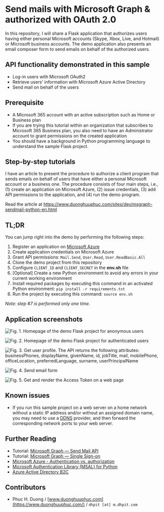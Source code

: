 ﻿# Send mails with Microsoft Graph & authorized with OAuth 2.0

In this repository, I will share a Flask application that authorizes users having either personal Microsoft accounts (Skype, Xbox, Live, and Hotmail) or Microsoft business accounts. The demo application also presents an email composer form to send emails on behalf of the authorized users.


## API functionality demonstrated in this sample

 - Log-in users with Microsoft OAuth2
 - Retrieve users' information with Microsoft Azure Active Directory
 - Send mail on behalf of the users

## Prerequisite

 - A Microsoft 365 account with an active subscription such as Home or Business plan
 - If you are trying this tutorial within an organization that subscribes to Microsoft 365 Business plan, you also need to have an Administrator account to grant permissions on the created application
 - You should have a background in Python programming language to understand the sample Flask project.

## Step-by-step tutorials

I have an article to present the procedure to authorize a client program that sends emails on behalf of users that have either a personal Microsoft account or a business one. The procedure consists of four main steps, i.e., (1) create an application on Microsoft Azure, (2) issue credentials, (3) add API permissions to the application, and (4) run the demo program.

Read the article at https://www.duonghuuphuc.com/sites/dev/msgraph-sendmail-python-en.html

## TL;DR

You can jump right into the demo by performing the following steps:

 1. Register an application on [Microsoft Azure](https://go.microsoft.com/fwlink/?linkid=2083908)
 2. Create application credentials on Microsoft Azure
 3. Grant API permissions: `Mail.Send`, `User.Read`, `User.ReadBasic.All`
 4. Clone the demo project from this repository
 5. Configure `CLIENT_ID` and `CLIENT_SECRET` in the **env.sh** file
 6. [Optional] Create a new Python environment to avoid any errors in your current working environment
 7. Install required packages by executing this command in an activated Python environment: `pip install -r requirements.txt`
 8. Run the project by executing this command: `source env.sh`

*Note: step #7 is performed only one time.*

## Application screenshots

![Fig. 1. Homepage of the demo Flask project for anonymous users](https://www.duonghuuphuc.com/sites/dev/static/img/20220526A/app-screenshot-01.png)

![Fig. 2. Homepage of the demo Flask project for authenticated users](https://www.duonghuuphuc.com/sites/dev/static/img/20220526A/app-screenshot-02.png)

![Fig. 3. Get user profile. The API returns the following attributes: businessPhones, displayName, givenName, id, jobTitle, mail, mobilePhone, officeLocation, preferredLanguage, surname, userPrincipalName](https://www.duonghuuphuc.com/sites/dev/static/img/20220526A/app-screenshot-03.png?)

![Fig. 4. Send email form](https://www.duonghuuphuc.com/sites/dev/static/img/20220526A/app-screenshot-04.png)

![Fig. 5. Get and render the Access Token on a web page](https://www.duonghuuphuc.com/sites/dev/static/img/20220526A/app-screenshot-05.png)

## Known issues

 - If you run this sample project on a web server on a home network without a static IP address and/or without an assigned domain name, you may need to use a [DDNS](https://www.cloudflare.com/learning/dns/glossary/dynamic-dns/) provider, and then forward the corresponding network ports to your web server.

## Further Reading

 - Tutorial: [Microsoft Graph — Send Mail API](https://www.duonghuuphuc.com/sites/dev/msgraph-sendmail-python-en.html)
 - Tutorial: [Microsoft Graph — Single Sign-on](https://www.duonghuuphuc.com/sites/dev/msgraph-sso-python-en.html)
 - [Microsoft Azure - Authentication vs. authorization](https://docs.microsoft.com/en-us/azure/active-directory/develop/authentication-vs-authorization)
 - [Microsoft Authentication Library (MSAL) for Python](https://docs.microsoft.com/en-us/python/api/overview/azure/active-directory?view=azure-python)
 - [Azure Active Directory B2C](https://azure.microsoft.com/en-us/services/active-directory/external-identities/b2c/#overview)

## Contributors

 - Phuc H. Duong / [www.duonghuuphuc.com](https://www.duonghuuphuc.com/) / `dhpit [at] m.dhpit.com`

